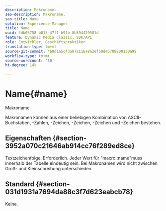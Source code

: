 ```yaml
---
description: Makroname.
seo-description: Makroname.
seo-title: Name
solution: Experience Manager
title: Name
uuid: 3db05758-b013-47f1-b94b-8b594429581d
feature: Dynamic Media Classic, SDK/API
role: Entwickler, Geschäftspraktiker
translation-type: tm+mt
source-git-commit: 469d1a5c43a972116a8a2efb0de5708800130a99
workflow-type: tm+mt
source-wordcount: '50'
ht-degree: 14%

---
```



# Name{#name}

Makroname.

Makronamen können aus einer beliebigen Kombination von ASCII-Buchstaben, -Zahlen, -Zeichen, -Zeichen, -Zeichen und -Zeichen bestehen.

## Eigenschaften {#section-3952a070c21646ab914cc76f289ed8ce}

Textzeichenfolge. Erforderlich. Jeder Wert für &quot;macro::name&quot;muss innerhalb der Tabelle eindeutig sein. Bei Makronamen wird nicht zwischen Groß- und Kleinschreibung unterschieden.

## Standard {#section-031d1931a7694da88c3f7d623eabcb78}

Keine.
